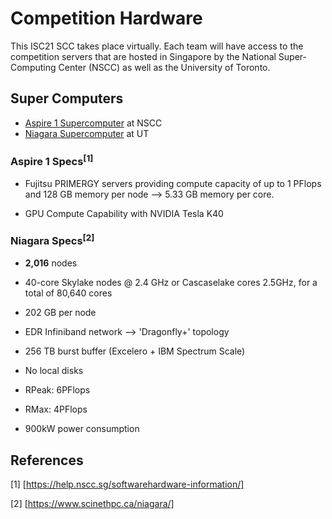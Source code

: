 # Competition Hardware

This ISC21 SCC takes place virtually. Each team will have access to the competition servers that are hosted in Singapore by the National Super-Computing Center (NSCC) as well as the University of Toronto.

## Super Computers
- [Aspire 1 Supercomputer](https://help.nscc.sg/wp-content/uploads/Getting-Started-ASPIRE-1-v1.08-final.pdf) at NSCC
- [Niagara Supercomputer](https://www.scinethpc.ca/niagara/) at UT

### Aspire 1 Specs<sup>[1]</sup>

 - Fujitsu PRIMERGY servers providing compute capacity of up to 1 PFlops and 128 GB memory per node --> 5.33 GB memory per core.

 - GPU Compute Capability with NVIDIA Tesla K40

 ### Niagara Specs<sup>[2]</sup>

 - <b>2,016</b> nodes
 - 40-core Skylake nodes @ 2.4 GHz or Cascaselake cores 2.5GHz, for a total of 80,640 cores

 - 202 GB per node

 - EDR Infiniband network --> 'Dragonfly+' topology

 - 256 TB burst buffer (Excelero + IBM Spectrum Scale)

 - No local disks

 - RPeak: 6PFlops

 - RMax: 4PFlops

 - 900kW power consumption

 ## References
 [1]  [https://help.nscc.sg/softwarehardware-information/]

 [2]  [https://www.scinethpc.ca/niagara/]
